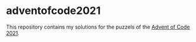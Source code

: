 # adventofcode2021

This repository contains my solutions for the puzzels of the [Advent of Code 2021](https://adventofcode.com/2021).
